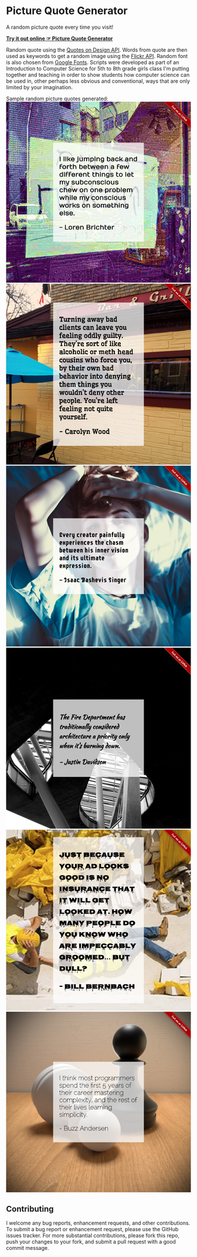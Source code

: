 # Picture Quote Generator

A random picture quote every time you visit!

**[Try it out online ☞ Picture Quote Generator](http://jefworks.github.io/picture-quote-generator/)**

Random quote using the [Quotes on Design API](https://quotesondesign.com/api-v4-0/). Words from quote are then used as keywords to get a random image using the [Flickr API](https://www.flickr.com/services/api/). Random font is also chosen from [Google Fonts](https://fonts.google.com/). Scripts were developed as part of an Introduction to Computer Science for 5th to 8th grade girls class I'm putting together and teaching in order to show students how computer science can be used in, other perhaps less obvious and conventional, ways that are only limited by your imagination.

Sample random picture quotes generated:
![](images/pq_1.png)
![](images/pq_2.png)
![](images/pq_3.png)
![](images/pq_4.png)
![](images/pq_5.png)
![](images/pq_6.png)

## Contributing
I welcome any bug reports, enhancement requests, and other contributions. To submit a bug report or enhancement request, please use the GitHub issues tracker. For more substantial contributions, please fork this repo, push your changes to your fork, and submit a pull request with a good commit message. 
